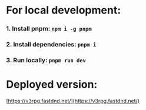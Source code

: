 # For local development:

### 1. Install **pnpm**: `npm i -g pnpm`

### 2. Install dependencies: `pnpm i`

### 3. Run locally: `pnpm run dev`

# Deployed version:

[https://v3rpg.fastdnd.net/](https://v3rpg.fastdnd.net/)

